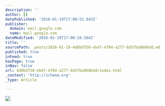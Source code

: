 ```yaml
---
description: ''
author: []
datePublished: '2016-01-19T17:00:52.843Z'
publisher:
  domain: mail.google.com
  name: mail.google.com
dateModified: '2016-01-19T17:00:28.504Z'
title: ''
sourcePath: _posts/2016-01-19-4d8bd750-eb47-4784-a277-6d5fba960bdd.md
published: true
inFeed: true
hasPage: true
inNav: false
url: 4d8bd750-eb47-4784-a277-6d5fba960bdd/index.html
_context: 'http://schema.org'
_type: Article

---
```

![](https://ci3.googleusercontent.com/proxy/9voNGRD1IlcDa_-5LsgbxNMKw0n6c3gwcUry6x4R49ow16Za1JA0hg5RiQ=s0-d-e1-ft#http://ift.tt/1SufOI4)